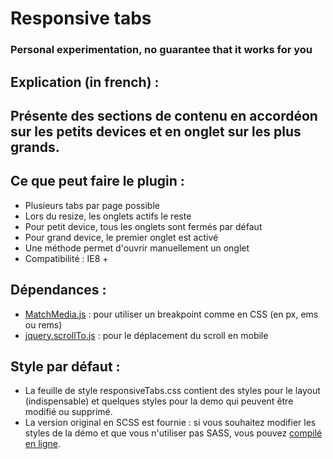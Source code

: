 
Responsive tabs
=================

<!--
### Presente content sections like accordion on smaller devices and like tabs on larger devices.
-->

### Personal experimentation, no guarantee that it works for you

Explication (in french) :
-------------------------

## Présente des sections de contenu en accordéon sur les petits devices et en onglet sur les plus grands.

Ce que peut faire le plugin :
-----------------------------

* Plusieurs tabs par page possible
* Lors du resize, les onglets actifs le reste
* Pour petit device, tous les onglets sont fermés par défaut
* Pour grand device, le premier onglet est activé
* Une méthode permet d'ouvrir manuellement un onglet
* Compatibilité : IE8 +

Dépendances :
------------

* [MatchMedia.js](https://github.com/paulirish/matchMedia.js) : pour utiliser un breakpoint comme en CSS (en px, ems ou rems)
* [jquery.scrollTo.js](https://github.com/flesler/jquery.scrollTo) : pour le déplacement du scroll en mobile


Style par défaut :
------------------

* La feuille de style responsiveTabs.css contient des styles pour le layout (indispensable) et quelques styles pour la demo qui peuvent être modifié ou supprimé.
* La version original en SCSS est fournie : si vous souhaitez modifier les styles de la démo et que vous n'utiliser pas SASS, vous pouvez [compilé en ligne](http://sassmeister.com/).


